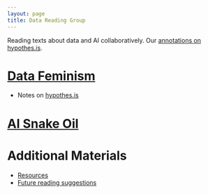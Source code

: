 ```yaml
---
layout: page
title: Data Reading Group
---
```

Reading texts about data and AI collaboratively.
Our [annotations on hypothes.is](https://hypothes.is/groups/4bnqzdi7/data-reading-group).

# [Data Feminism](https://data-feminism.mitpress.mit.edu/)
- Notes on [hypothes.is](https://hypothes.is/groups/4bnqzdi7/data-reading-group)<br>

# [AI Snake Oil](https://ylimem.github.io/ed/snakeoil)

# Additional Materials
- [Resources](https://ylimem.github.io/ed/resources)
- [Future reading suggestions](https://livejohnshopkins-my.sharepoint.com/:x:/g/personal/emcginn5_jh_edu/Ed8MTOIWqpZBg66fLKKjuBsBGDQoxONAcEc3PHqN3TdKjg)
